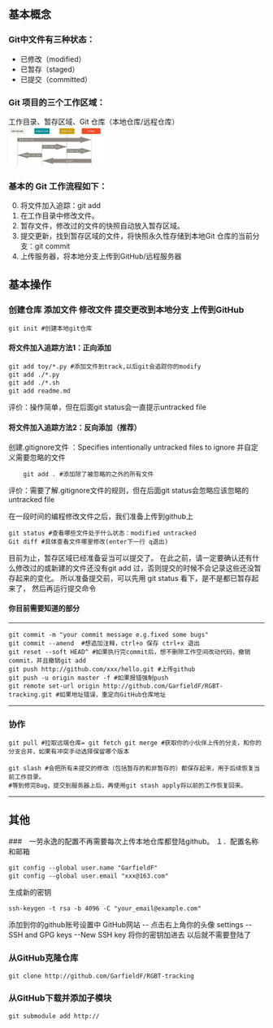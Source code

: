 ## 基本概念
### Git中文件有三种状态：

+ 已修改（modified）
+ 已暂存（staged）
+ 已提交（committed）

### Git 项目的三个工作区域：

工作目录、暂存区域、Git 仓库（本地仓库/远程仓库）
<img src="github.png" style="zoom:30%" >

### 基本的 Git 工作流程如下：
0. 将文件加入追踪：git add
1. 在工作目录中修改文件。
2. 暂存文件，修改过的文件的快照自动放入暂存区域。
3. 提交更新，找到暂存区域的文件，将快照永久性存储到本地Git 仓库的当前分支：git commit
4. 上传服务器，将本地分支上传到GitHub/远程服务器

## 基本操作
### 创建仓库 添加文件 修改文件 提交更改到本地分支 上传到GitHub

    git init #创建本地git仓库

#### 将文件加入追踪方法1：正向添加
    
    git add toy/*.py #添加文件到track,以后git会追踪你的modify
    git add ./*.py
    git add ./*.sh
    git add readme.md

评价：操作简单，但在后面git status会一直提示untracked file

#### 将文件加入追踪方法2：反向添加（推荐）

创建.gitignore文件 ：Specifies intentionally untracked files to ignore
并自定义需要忽略的文件

        git add . #添加除了被忽略的之外的所有文件

评价：需要了解.gitignore文件的规则，但在后面git status会忽略应该忽略的untracked file



在一段时间的编程修改文件之后，我们准备上传到github上
  
    git status #查看哪些文件处于什么状态：modified untracked
    Git diff #具体查看文件哪里修改(enter下一行 q退出)

目前为止，暂存区域已经准备妥当可以提交了。 在此之前，请一定要确认还有什么修改过的或新建的文件还没有git add 过，否则提交的时候不会记录这些还没暂存起来的变化。  所以准备提交前，可以先用 git status 看下，是不是都已暂存起来了， 然后再运行提交命令 



#### 你目前需要知道的部分
----

    git commit -m "your commit message e.g.fixed some bugs"
    git commit --amend  #想追加注释，ctrl+o 保存 ctrl+x 退出
    git reset --soft HEAD^ #如果执行完commit后，想不删除工作空间改动代码，撤销commit，并且撤销git add
    git push http://github.com/xxx/hello.git #上传github
    git push -u origin master -f #如果报错强制push
    git remote set-url origin http://github.com/GarfieldF/RGBT-tracking.git #如果地址错误，重定向GitHub仓库地址

----
### 协作
    git pull #拉取远端仓库= git fetch git merge #获取你的小伙伴上传的分支，和你的分支合并，如果有冲突手动选择保留哪个版本

    git slash #会把所有未提交的修改（包括暂存的和非暂存的）都保存起来，用于后续恢复当前工作目录。
    #等到修完Bug，提交到服务器上后，再使用git stash apply将以前的工作恢复回来。

----
## 其他
###　一劳永逸的配置不再需要每次上传本地仓库都登陆github。
１．配置名称和邮箱

    git config --global user.name "GarfieldF"
    git config --global user.email "xxx@163.com"
  
生成新的密钥

    ssh-keygen -t rsa -b 4096 -C "your_email@example.com"
    
添加到你的github账号设置中
GitHub网站  -- 点击右上角你的头像 settings  --  SSH and GPG keys --New SSH key
将你的密钥加进去
以后就不需要登陆了


### 从GitHub克隆仓库

    git clone http://github.com/GarfieldF/RGBT-tracking
  
### 从GitHub下载并添加子模块

    git submodule add http://
  
